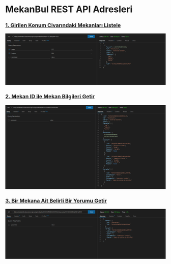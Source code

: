 # MekanBul REST API Adresleri

### [1. Girilen Konum Civarındaki Mekanları Listele](https://mekanbul5.ulasonmez.repl.co/api/mekanlar?enlem=37.7&boylam=30.5)
![1](/resimler/konum.PNG)

### [2. Mekan ID ile Mekan Bilgileri Getir](https://mekanbul5.ulasonmez.repl.co/api/mekanlar/637d232f08fd5322039554c9)
![2](/resimler/mekanlar.PNG)

### [3. Bir Mekana Ait Belirli Bir Yorumu Getir](https://mekanbul5.ulasonmez.repl.co/api/mekanlar/637d232f08fd5322039554c9/yorumlar/637d23360db2a696b1a6f870)
![3](/resimler/yorumlar.PNG)